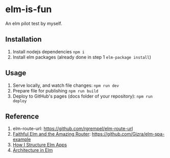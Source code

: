 # elm-is-fun

An elm pilot test by myself.

## Installation

1. Install nodejs dependencies `npm i`
2. Install elm packages (already done in step 1 `elm-package install`)

## Usage

1. Serve locally, and watch file changes: `npm run dev`
2. Prepare file for publishing `npm run build`
3. Deploy to GitHub's pages (docs folder of your repository): `npm run deploy`

## Reference

1. elm-route-url: <https://github.com/rgrempel/elm-route-url>
2. [Faithful Elm and the Amazing Router](http://www.gizra.com/content/faithful-elm-amazing-router/): <https://github.com/Gizra/elm-spa-example>
3. [How I Structure Elm Apps](http://blog.jenkster.com/2016/04/how-i-structure-elm-apps.html)
4. [Architecture in Elm](https://gist.github.com/evancz/2b2ba366cae1887fe621)
